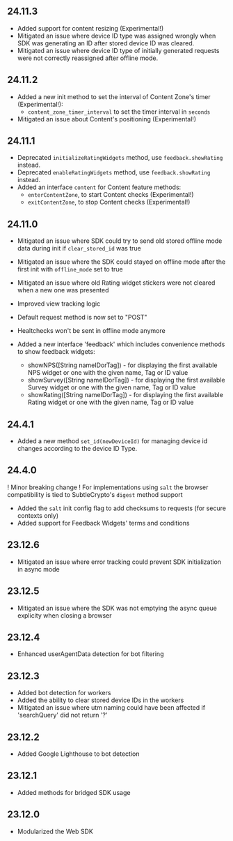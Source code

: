 ## 24.11.3

* Added support for content resizing (Experimental!)
* Mitigated an issue where device ID type was assigned wrongly when SDK was generating an ID after stored device ID was cleared.
* Mitigated an issue where device ID type of initially generated requests were not correctly reassigned after offline mode.

## 24.11.2

* Added a new init method to set the interval of Content Zone's timer (Experimental!):
  * `content_zone_timer_interval` to set the timer interval in `seconds`
* Mitigated an issue about Content's positioning (Experimental!)

## 24.11.1

* Deprecated `initializeRatingWidgets` method, use `feedback.showRating` instead.
* Deprecated `enableRatingWidgets` method, use `feedback.showRating` instead.
* Added an interface `content` for Content feature methods:
  * `enterContentZone`, to start Content checks (Experimental!)
  * `exitContentZone`, to stop Content checks (Experimental!)

## 24.11.0

* Mitigated an issue where SDK could try to send old stored offline mode data during init if `clear_stored_id` was true
* Mitigated an issue where the SDK could stayed on offline mode after the first init with `offline_mode` set to true
* Mitigated an issue where old Rating widget stickers were not cleared when a new one was presented

* Improved view tracking logic
* Default request method is now set to "POST"
* Healtchecks won't be sent in offline mode anymore
* Added a new interface 'feedback' which includes convenience methods to show feedback widgets:
  * showNPS([String nameIDorTag]) - for displaying the first available NPS widget or one with the given name, Tag or ID value
  * showSurvey([String nameIDorTag]) - for displaying the first available Survey widget or one with the given name, Tag or ID value
  * showRating([String nameIDorTag]) - for displaying the first available Rating widget or one with the given name, Tag or ID value

## 24.4.1

* Added a new method `set_id(newDeviceId)` for managing device id changes according to the device ID Type.

## 24.4.0

! Minor breaking change ! For implementations using `salt` the browser compatibility is tied to SubtleCrypto's `digest` method support

* Added the `salt` init config flag to add checksums to requests (for secure contexts only)
* Added support for Feedback Widgets' terms and conditions

## 23.12.6

* Mitigated an issue where error tracking could prevent SDK initialization in async mode

## 23.12.5

* Mitigated an issue where the SDK was not emptying the async queue explicity when closing a browser

## 23.12.4

* Enhanced userAgentData detection for bot filtering

## 23.12.3

* Added bot detection for workers
* Added the ability to clear stored device IDs in the workers
* Mitigated an issue where utm naming could have been affected if 'searchQuery' did not return '?'

## 23.12.2

* Added Google Lighthouse to bot detection

## 23.12.1

* Added methods for bridged SDK usage

## 23.12.0

* Modularized the Web SDK
